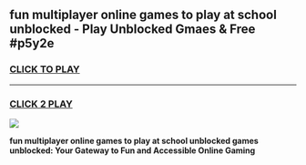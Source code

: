 
## fun multiplayer online games to play at school unblocked - Play Unblocked Gmaes & Free #p5y2e
<h3>
<a href="https://news.freeplayer.one?title=fun_multiplayer_online_games_to_play_at_school_unblocked&ref=24F">CLICK TO PLAY</a></h3>
<hr>

<h3>
<a href="https://news.freeplayer.one?title=fun_multiplayer_online_games_to_play_at_school_unblocked&ref=24F">CLICK 2 PLAY</a>
  
</h3>

<a href="https://news.freeplayer.one?title=fun_multiplayer_online_games_to_play_at_school_unblocked&ref=24F/"><img src="https://clearcache.store/games.png"></a>


**fun multiplayer online games to play at school unblocked games unblocked: Your Gateway to Fun and Accessible Online Gaming**
